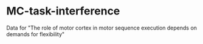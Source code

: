 # MC-task-interference
Data for "The role of motor cortex in motor sequence execution depends on demands for flexibility"
